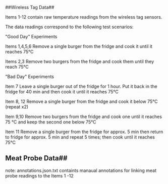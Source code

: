 
##Wireless Tag Data##

Items 1-12 contain raw temperature readings from the wireless tag sensors. 

The data readings correspond to the following test scenarios:

"Good Day" Experiments 

Items 1,4,5,6
Remove a single burger from the fridge and cook it until it reaches 75°C  

Items 2,3
Remove two burgers from the fridge and cook them until they reach 75°C

"Bad Day" Experiments

Item 7 
Leave a single burger out of the fridge for 1 hour. Put it back in the fridge for 40 min and then cook it until it reaches 75°C

Item 8, 12
Remove a single burger from the fridge and cook it below 75°C (repeat x2)

Item 9,10
Remove two burgers from the fridge and cook one until it reaches 75 °C and keep the second one below 75°C

Item 11
Remove a single burger from the fridge for approx. 5 min then return to fridge for approx. 5 min and repeat 5 times; then cook until it reaches 75°C 

## Meat Probe Data##

note: annotations.json.txt containts manaual annotations for linking meat probe readings to the Items 1 -12

